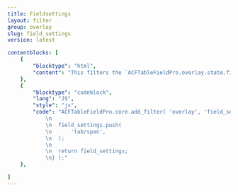 ```yaml
---
title: Fieldsettings
layout: filter
group: overlay
slug: field_settings
version: latest

contentblocks: [
	{
		"blocktype": "html",
		"content": "This filters the `ACFTableFieldPro.overlay.state.field_settings` array. This array represents all field setting keys that exist for the field when editing at field group. This field setting keys are required to check the existence of checkboxes in order to derive the status \"not checked\". Since checkboxes do not submit/leave a value if they are not checked, the status \"not checked\" cannot be determined easily.",
	},
	{
		"blocktype": "codeblock",
		"lang": "JS",
		"style": "js",
		"code": "ACFTableFieldPro.core.add_filter( 'overlay', 'field_settings', function( field_settings ) {
			\n
			\n	field_settings.push(
			\n		'tab/span',
			\n	);
			\n
			\n	return field_settings;
			\n} );"
	},

]
---
```

